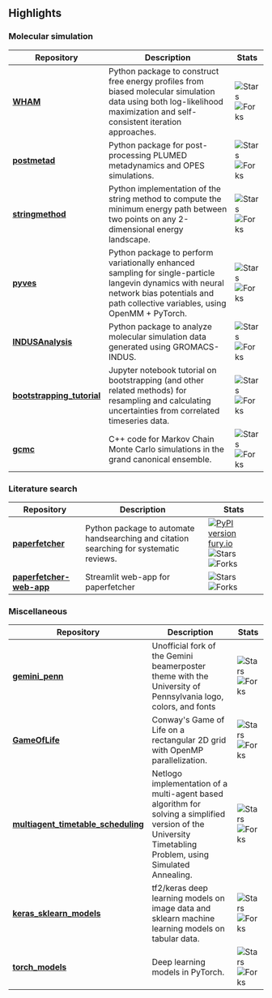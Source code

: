 ## Highlights

### Molecular simulation

| Repository | Description | Stats |
| --- | --- | --- |
| **[WHAM](https://github.com/apallath/WHAM)** | Python package to construct free energy profiles from biased molecular simulation data using both log-likelihood maximization and self-consistent iteration approaches. | ![Stars](https://img.shields.io/github/stars/apallath/WHAM) ![Forks](https://img.shields.io/github/forks/apallath/WHAM) |
| **[postmetad](https://github.com/apallath/postmetad)** | Python package for post-processing PLUMED metadynamics and OPES simulations. | ![Stars](https://img.shields.io/github/stars/apallath/postmetad) ![Forks](https://img.shields.io/github/forks/apallath/postmetad) |
| **[stringmethod](https://github.com/apallath/stringmethod)** | Python implementation of the string method to compute the minimum energy path between two points on any 2-dimensional energy landscape. | ![Stars](https://img.shields.io/github/stars/apallath/stringmethod) ![Forks](https://img.shields.io/github/forks/apallath/stringmethod) |
| **[pyves](https://github.com/apallath/pyves)** | Python package to perform variationally enhanced sampling for single-particle langevin dynamics with neural network bias potentials and path collective variables, using OpenMM + PyTorch. | ![Stars](https://img.shields.io/github/stars/apallath/pyves) ![Forks](https://img.shields.io/github/forks/apallath/pyves) |
| **[INDUSAnalysis](https://github.com/apallath/INDUSAnalysis)** | Python package to analyze molecular simulation data generated using GROMACS-INDUS. | ![Stars](https://img.shields.io/github/stars/apallath/INDUSAnalysis) ![Forks](https://img.shields.io/github/forks/apallath/INDUSAnalysis) |
| **[bootstrapping_tutorial](https://github.com/apallath/bootstrapping_tutorial)** | Jupyter notebook tutorial on bootstrapping (and other related methods) for resampling and calculating uncertainties from correlated timeseries data. | ![Stars](https://img.shields.io/github/stars/apallath/bootstrapping_tutorial) ![Forks](https://img.shields.io/github/forks/apallath/bootstrapping_tutorial) |
| **[gcmc](https://github.com/apallath/gcmc)** | C++ code for Markov Chain Monte Carlo simulations in the grand canonical ensemble. | ![Stars](https://img.shields.io/github/stars/apallath/gcmc) ![Forks](https://img.shields.io/github/forks/apallath/gcmc) |

### Literature search

| Repository | Description | Stats |
| --- | --- | --- |
| **[paperfetcher](https://github.com/paperfetcher/paperfetcher)** | Python package to automate handsearching and citation searching for systematic reviews. | [![PyPI version fury.io](https://badge.fury.io/py/paperfetcher.svg)](https://pypi.python.org/pypi/paperfetcher/) ![Stars](https://img.shields.io/github/stars/paperfetcher/paperfetcher) ![Forks](https://img.shields.io/github/forks/paperfetcher/paperfetcher) |
| **[paperfetcher-web-app](https://github.com/paperfetcher/paperfetcher-web-app)** | Streamlit web-app for paperfetcher | ![Stars](https://img.shields.io/github/stars/paperfetcher/paperfetcher-web-app) ![Forks](https://img.shields.io/github/forks/paperfetcher/paperfetcher-web-app) |

### Miscellaneous

| Repository | Description | Stats |
| --- | --- | --- |
| **[gemini_penn](https://github.com/apallath/gemini_penn)** | Unofficial fork of the Gemini beamerposter theme with the University of Pennsylvania logo, colors, and fonts | ![Stars](https://img.shields.io/github/stars/apallath/gemini_penn) ![Forks](https://img.shields.io/github/forks/apallath/gemini_penn) |
| **[GameOfLife](https://github.com/apallath/GameOfLife)** | Conway's Game of Life on a rectangular 2D grid with OpenMP parallelization. | ![Stars](https://img.shields.io/github/stars/apallath/GameOfLife) ![Forks](https://img.shields.io/github/forks/apallath/GameOfLife) |
| **[multiagent_timetable_scheduling](https://github.com/apallath/multiagent_timetable_scheduling)** | Netlogo implementation of a multi-agent based algorithm for solving a simplified version of the University Timetabling Problem, using Simulated Annealing. | ![Stars](https://img.shields.io/github/stars/apallath/multiagent_timetable_scheduling) ![Forks](https://img.shields.io/github/forks/apallath/multiagent_timetable_scheduling) |
| **[keras_sklearn_models](https://github.com/apallath/keras_sklearn_models)** | tf2/keras deep learning models on image data and sklearn machine learning models on tabular data. | ![Stars](https://img.shields.io/github/stars/apallath/keras_sklearn_models) ![Forks](https://img.shields.io/github/forks/apallath/keras_sklearn_models) |
| **[torch_models](https://github.com/apallath/torch_models)** | Deep learning models in PyTorch. | ![Stars](https://img.shields.io/github/stars/apallath/torch_models) ![Forks](https://img.shields.io/github/forks/apallath/torch_models) |
